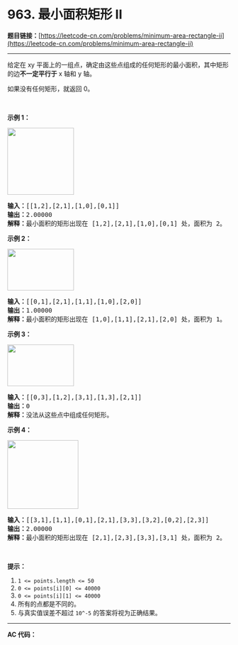 # 963. 最小面积矩形 II

**题目链接：**[https://leetcode-cn.com/problems/minimum-area-rectangle-ii](https://leetcode-cn.com/problems/minimum-area-rectangle-ii)

---

<div class="content__1Y2H">
 <div class="notranslate">
  <p>给定在 xy 平面上的一组点，确定由这些点组成的任何矩形的最小面积，其中矩形的边<strong>不一定平行于</strong> x 轴和 y 轴。</p> 
  <p>如果没有任何矩形，就返回 0。</p> 
  <p>&nbsp;</p> 
  <p><strong>示例 1：</strong></p> 
  <p><strong><img style="height: 151px; width: 150px;" src="../aliyun-lc-upload/uploads/2018/12/22/1a.png" alt=""></strong></p> 
  <pre class="language-text"><strong>输入：</strong>[[1,2],[2,1],[1,0],[0,1]]
<strong>输出：</strong>2.00000
<strong>解释：</strong>最小面积的矩形出现在 [1,2],[2,1],[1,0],[0,1] 处，面积为 2。</pre> 
  <p><strong>示例 2：</strong></p> 
  <p><img style="height: 94px; width: 150px;" src="../aliyun-lc-upload/uploads/2018/12/23/2.png" alt=""></p> 
  <pre class="language-text"><strong>输入：</strong>[[0,1],[2,1],[1,1],[1,0],[2,0]]
<strong>输出：</strong>1.00000
<strong>解释：</strong>最小面积的矩形出现在 [1,0],[1,1],[2,1],[2,0] 处，面积为 1。
</pre> 
  <p><strong>示例 3：</strong></p> 
  <p><img style="height: 94px; width: 150px;" src="../aliyun-lc-upload/uploads/2018/12/23/3.png" alt=""></p> 
  <pre class="language-text"><strong>输入：</strong>[[0,3],[1,2],[3,1],[1,3],[2,1]]
<strong>输出：</strong>0
<strong>解释：</strong>没法从这些点中组成任何矩形。
</pre> 
  <p><strong>示例 4：</strong></p> 
  <p><strong><img style="height: 155px; width: 160px;" src="../aliyun-lc-upload/uploads/2018/12/21/4c.png" alt=""></strong></p> 
  <pre class="language-text"><strong>输入：</strong>[[3,1],[1,1],[0,1],[2,1],[3,3],[3,2],[0,2],[2,3]]
<strong>输出：</strong>2.00000
<strong>解释：</strong>最小面积的矩形出现在 [2,1],[2,3],[3,3],[3,1] 处，面积为 2。
</pre> 
  <p>&nbsp;</p> 
  <p><strong>提示：</strong></p> 
  <ol> 
   <li><code>1 &lt;= points.length &lt;= 50</code></li> 
   <li><code>0 &lt;=&nbsp;points[i][0] &lt;=&nbsp;40000</code></li> 
   <li><code>0 &lt;=&nbsp;points[i][1] &lt;=&nbsp;40000</code></li> 
   <li>所有的点都是不同的。</li> 
   <li>与真实值误差不超过 <code>10^-5</code>&nbsp;的答案将视为正确结果。</li> 
  </ol> 
 </div>
</div>

---

**AC 代码：**

```java

```
